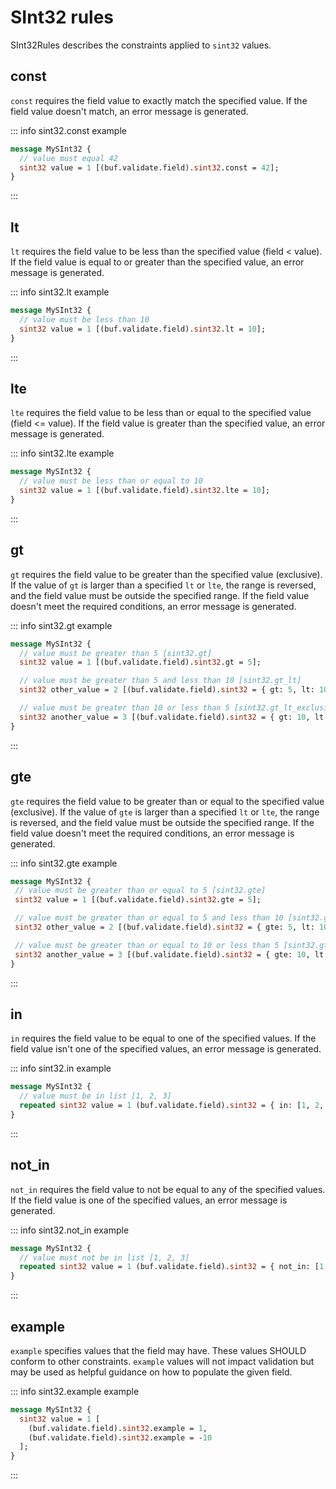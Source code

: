 # SInt32 rules

SInt32Rules describes the constraints applied to `sint32` values.

## const

`const` requires the field value to exactly match the specified value. If the field value doesn't match, an error message is generated.

::: info sint32.const example

```proto
message MySInt32 {
  // value must equal 42
  sint32 value = 1 [(buf.validate.field).sint32.const = 42];
}
```

:::

## lt

`lt` requires the field value to be less than the specified value (field < value). If the field value is equal to or greater than the specified value, an error message is generated.

::: info sint32.lt example

```proto
message MySInt32 {
  // value must be less than 10
  sint32 value = 1 [(buf.validate.field).sint32.lt = 10];
}
```

:::

## lte

`lte` requires the field value to be less than or equal to the specified value (field <= value). If the field value is greater than the specified value, an error message is generated.

::: info sint32.lte example

```proto
message MySInt32 {
  // value must be less than or equal to 10
  sint32 value = 1 [(buf.validate.field).sint32.lte = 10];
}
```

:::

## gt

`gt` requires the field value to be greater than the specified value (exclusive). If the value of `gt` is larger than a specified `lt` or `lte`, the range is reversed, and the field value must be outside the specified range. If the field value doesn't meet the required conditions, an error message is generated.

::: info sint32.gt example

```proto
message MySInt32 {
  // value must be greater than 5 [sint32.gt]
  sint32 value = 1 [(buf.validate.field).sint32.gt = 5];

  // value must be greater than 5 and less than 10 [sint32.gt_lt]
  sint32 other_value = 2 [(buf.validate.field).sint32 = { gt: 5, lt: 10 }];

  // value must be greater than 10 or less than 5 [sint32.gt_lt_exclusive]
  sint32 another_value = 3 [(buf.validate.field).sint32 = { gt: 10, lt: 5 }];
}
```

:::

## gte

`gte` requires the field value to be greater than or equal to the specified value (exclusive). If the value of `gte` is larger than a specified `lt` or `lte`, the range is reversed, and the field value must be outside the specified range. If the field value doesn't meet the required conditions, an error message is generated.

::: info sint32.gte example

```proto
message MySInt32 {
 // value must be greater than or equal to 5 [sint32.gte]
 sint32 value = 1 [(buf.validate.field).sint32.gte = 5];

 // value must be greater than or equal to 5 and less than 10 [sint32.gte_lt]
 sint32 other_value = 2 [(buf.validate.field).sint32 = { gte: 5, lt: 10 }];

 // value must be greater than or equal to 10 or less than 5 [sint32.gte_lt_exclusive]
 sint32 another_value = 3 [(buf.validate.field).sint32 = { gte: 10, lt: 5 }];
}
```

:::

## in

`in` requires the field value to be equal to one of the specified values. If the field value isn't one of the specified values, an error message is generated.

::: info sint32.in example

```proto
message MySInt32 {
  // value must be in list [1, 2, 3]
  repeated sint32 value = 1 (buf.validate.field).sint32 = { in: [1, 2, 3] };
}
```

:::

## not_in

`not_in` requires the field value to not be equal to any of the specified values. If the field value is one of the specified values, an error message is generated.

::: info sint32.not_in example

```proto
message MySInt32 {
  // value must not be in list [1, 2, 3]
  repeated sint32 value = 1 (buf.validate.field).sint32 = { not_in: [1, 2, 3] };
}
```

:::

## example

`example` specifies values that the field may have. These values SHOULD conform to other constraints. `example` values will not impact validation but may be used as helpful guidance on how to populate the given field.

::: info sint32.example example

```proto
message MySInt32 {
  sint32 value = 1 [
    (buf.validate.field).sint32.example = 1,
    (buf.validate.field).sint32.example = -10
  ];
}
```

:::
